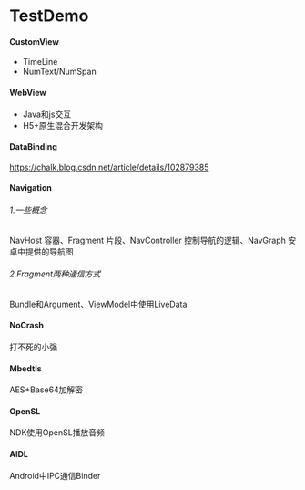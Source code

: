 # TestDemo
#### CustomView
- TimeLine
- NumText/NumSpan

#### WebView
- Java和js交互
- H5+原生混合开发架构

#### DataBinding
https://chalk.blog.csdn.net/article/details/102879385
#### Navigation
###### 1.一些概念
NavHost 容器、Fragment 片段、NavController 控制导航的逻辑、NavGraph 安卓中提供的导航图
###### 2.Fragment两种通信方式
Bundle和Argument、ViewModel中使用LiveData
#### NoCrash
打不死的小强
#### Mbedtls
AES+Base64加解密
#### OpenSL
NDK使用OpenSL播放音频
#### AIDL
Android中IPC通信Binder